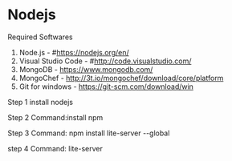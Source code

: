 # Nodejs


Required Softwares

1. Node.js - #https://nodejs.org/en/
2. Visual Studio Code - #http://code.visualstudio.com/
3. MongoDB - https://www.mongodb.com/
4. MongoChef - http://3t.io/mongochef/download/core/platform
5. Git for windows - https://git-scm.com/download/win



Step 1
install nodejs

Step 2
Command:install npm

Step 3
Command: npm install lite-server --global

step 4
Command:  lite-server
